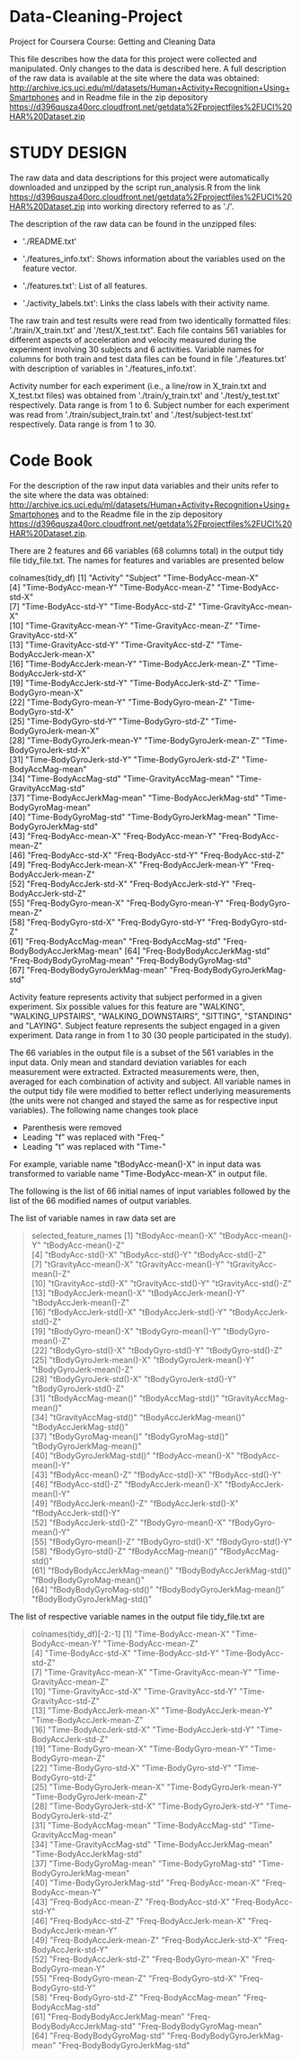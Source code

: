 Data-Cleaning-Project
=====================

Project for Coursera Course: Getting and Cleaning Data

This file describes how the data for this project were collected and manipulated. Only changes to the data is described here.  A full description of the raw data is available at the site where the data was obtained: http://archive.ics.uci.edu/ml/datasets/Human+Activity+Recognition+Using+Smartphones and in Readme file in the zip depository https://d396qusza40orc.cloudfront.net/getdata%2Fprojectfiles%2FUCI%20HAR%20Dataset.zip

STUDY DESIGN
============
The raw data and data descriptions for this project were automatically downloaded and unzipped by the script run_analysis.R from the link https://d396qusza40orc.cloudfront.net/getdata%2Fprojectfiles%2FUCI%20HAR%20Dataset.zip into working directory referred to as './'.

The description of the raw data can be found in the unzipped files:

- './README.txt'

- './features_info.txt': Shows information about the variables used on the feature vector.

- './features.txt': List of all features.

- './activity_labels.txt': Links the class labels with their activity name.

The raw train and test results were read from two identically formatted files: './train/X_train.txt' and '/test/X_test.txt". Each file contains 561 variables for different aspects of acceleration and velocity measured during the experiment involving 30 subjects and 6 activities. Variable names for columns for both train and test data files can be found in file './features.txt' with description of variables in './features_info.txt'. 

Activity number for each experiment (i.e., a line/row in X_train.txt and X_test.txt files) was obtained from './train/y_train.txt' and './test/y_test.txt' respectively. Data range is from 1 to 6. 
Subject number for each experiment was read from './train/subject_train.txt' and './test/subject-test.txt' respectively. Data range is from 1 to 30.


Code Book
============

For the description of the raw input data variables and their units refer to the site where the data was obtained: http://archive.ics.uci.edu/ml/datasets/Human+Activity+Recognition+Using+Smartphones and to the Readme file in the zip depository https://d396qusza40orc.cloudfront.net/getdata%2Fprojectfiles%2FUCI%20HAR%20Dataset.zip.

There are 2 features and 66 variables (68 columns total) in the output tidy file tidy_file.txt. The names for features and variables are presented below

colnames(tidy_df)
 [1] "Activity"                      "Subject"                       "Time-BodyAcc-mean-X"          
 [4] "Time-BodyAcc-mean-Y"           "Time-BodyAcc-mean-Z"           "Time-BodyAcc-std-X"           
 [7] "Time-BodyAcc-std-Y"            "Time-BodyAcc-std-Z"            "Time-GravityAcc-mean-X"       
[10] "Time-GravityAcc-mean-Y"        "Time-GravityAcc-mean-Z"        "Time-GravityAcc-std-X"        
[13] "Time-GravityAcc-std-Y"         "Time-GravityAcc-std-Z"         "Time-BodyAccJerk-mean-X"      
[16] "Time-BodyAccJerk-mean-Y"       "Time-BodyAccJerk-mean-Z"       "Time-BodyAccJerk-std-X"       
[19] "Time-BodyAccJerk-std-Y"        "Time-BodyAccJerk-std-Z"        "Time-BodyGyro-mean-X"         
[22] "Time-BodyGyro-mean-Y"          "Time-BodyGyro-mean-Z"          "Time-BodyGyro-std-X"          
[25] "Time-BodyGyro-std-Y"           "Time-BodyGyro-std-Z"           "Time-BodyGyroJerk-mean-X"     
[28] "Time-BodyGyroJerk-mean-Y"      "Time-BodyGyroJerk-mean-Z"      "Time-BodyGyroJerk-std-X"      
[31] "Time-BodyGyroJerk-std-Y"       "Time-BodyGyroJerk-std-Z"       "Time-BodyAccMag-mean"         
[34] "Time-BodyAccMag-std"           "Time-GravityAccMag-mean"       "Time-GravityAccMag-std"       
[37] "Time-BodyAccJerkMag-mean"      "Time-BodyAccJerkMag-std"       "Time-BodyGyroMag-mean"        
[40] "Time-BodyGyroMag-std"          "Time-BodyGyroJerkMag-mean"     "Time-BodyGyroJerkMag-std"     
[43] "Freq-BodyAcc-mean-X"           "Freq-BodyAcc-mean-Y"           "Freq-BodyAcc-mean-Z"          
[46] "Freq-BodyAcc-std-X"            "Freq-BodyAcc-std-Y"            "Freq-BodyAcc-std-Z"           
[49] "Freq-BodyAccJerk-mean-X"       "Freq-BodyAccJerk-mean-Y"       "Freq-BodyAccJerk-mean-Z"      
[52] "Freq-BodyAccJerk-std-X"        "Freq-BodyAccJerk-std-Y"        "Freq-BodyAccJerk-std-Z"       
[55] "Freq-BodyGyro-mean-X"          "Freq-BodyGyro-mean-Y"          "Freq-BodyGyro-mean-Z"         
[58] "Freq-BodyGyro-std-X"           "Freq-BodyGyro-std-Y"           "Freq-BodyGyro-std-Z"          
[61] "Freq-BodyAccMag-mean"          "Freq-BodyAccMag-std"           "Freq-BodyBodyAccJerkMag-mean" 
[64] "Freq-BodyBodyAccJerkMag-std"   "Freq-BodyBodyGyroMag-mean"     "Freq-BodyBodyGyroMag-std"     
[67] "Freq-BodyBodyGyroJerkMag-mean" "Freq-BodyBodyGyroJerkMag-std" 

Activity feature represents activity that subject performed in a given experiment. Six possible values for this feature are "WALKING", "WALKING_UPSTAIRS", "WALKING_DOWNSTAIRS", "SITTING", "STANDING" and "LAYING".
Subject feature represents the subject engaged in a given experiment. Data range in from 1 to 30 (30 people participated in the study).

The 66 variables in the output file is a subset of the 561 variables in the input data. Only mean and standard deviation variables for each measurement were extracted. Extracted measurements were, then, averaged for each combination of activity and subject. All variable names in the output tidy file were modified to better reflect underlying measurements (the units were not changed and stayed the same as for respective input variables). The following name changes took place

- Parenthesis were removed
- Leading "f" was replaced with "Freq-"
- Leading "t" was replaced with "Time-"

For example, variable name "tBodyAcc-mean()-X" in input data was transformed to  variable name "Time-BodyAcc-mean-X" in output file.

The following is the list of 66 initial names of input variables followed by the list of the 66 modified names of output variables.


The list of variable names in raw data set are
> selected_feature_names
 [1] "tBodyAcc-mean()-X"           "tBodyAcc-mean()-Y"           "tBodyAcc-mean()-Z"          
 [4] "tBodyAcc-std()-X"            "tBodyAcc-std()-Y"            "tBodyAcc-std()-Z"           
 [7] "tGravityAcc-mean()-X"        "tGravityAcc-mean()-Y"        "tGravityAcc-mean()-Z"       
[10] "tGravityAcc-std()-X"         "tGravityAcc-std()-Y"         "tGravityAcc-std()-Z"        
[13] "tBodyAccJerk-mean()-X"       "tBodyAccJerk-mean()-Y"       "tBodyAccJerk-mean()-Z"      
[16] "tBodyAccJerk-std()-X"        "tBodyAccJerk-std()-Y"        "tBodyAccJerk-std()-Z"       
[19] "tBodyGyro-mean()-X"          "tBodyGyro-mean()-Y"          "tBodyGyro-mean()-Z"         
[22] "tBodyGyro-std()-X"           "tBodyGyro-std()-Y"           "tBodyGyro-std()-Z"          
[25] "tBodyGyroJerk-mean()-X"      "tBodyGyroJerk-mean()-Y"      "tBodyGyroJerk-mean()-Z"     
[28] "tBodyGyroJerk-std()-X"       "tBodyGyroJerk-std()-Y"       "tBodyGyroJerk-std()-Z"      
[31] "tBodyAccMag-mean()"          "tBodyAccMag-std()"           "tGravityAccMag-mean()"      
[34] "tGravityAccMag-std()"        "tBodyAccJerkMag-mean()"      "tBodyAccJerkMag-std()"      
[37] "tBodyGyroMag-mean()"         "tBodyGyroMag-std()"          "tBodyGyroJerkMag-mean()"    
[40] "tBodyGyroJerkMag-std()"      "fBodyAcc-mean()-X"           "fBodyAcc-mean()-Y"          
[43] "fBodyAcc-mean()-Z"           "fBodyAcc-std()-X"            "fBodyAcc-std()-Y"           
[46] "fBodyAcc-std()-Z"            "fBodyAccJerk-mean()-X"       "fBodyAccJerk-mean()-Y"      
[49] "fBodyAccJerk-mean()-Z"       "fBodyAccJerk-std()-X"        "fBodyAccJerk-std()-Y"       
[52] "fBodyAccJerk-std()-Z"        "fBodyGyro-mean()-X"          "fBodyGyro-mean()-Y"         
[55] "fBodyGyro-mean()-Z"          "fBodyGyro-std()-X"           "fBodyGyro-std()-Y"          
[58] "fBodyGyro-std()-Z"           "fBodyAccMag-mean()"          "fBodyAccMag-std()"          
[61] "fBodyBodyAccJerkMag-mean()"  "fBodyBodyAccJerkMag-std()"   "fBodyBodyGyroMag-mean()"    
[64] "fBodyBodyGyroMag-std()"      "fBodyBodyGyroJerkMag-mean()" "fBodyBodyGyroJerkMag-std()" 

The list of respective variable names in the output file tidy_file.txt are

> colnames(tidy_df)[-2:-1]
 [1] "Time-BodyAcc-mean-X"           "Time-BodyAcc-mean-Y"           "Time-BodyAcc-mean-Z"          
 [4] "Time-BodyAcc-std-X"            "Time-BodyAcc-std-Y"            "Time-BodyAcc-std-Z"           
 [7] "Time-GravityAcc-mean-X"        "Time-GravityAcc-mean-Y"        "Time-GravityAcc-mean-Z"       
[10] "Time-GravityAcc-std-X"         "Time-GravityAcc-std-Y"         "Time-GravityAcc-std-Z"        
[13] "Time-BodyAccJerk-mean-X"       "Time-BodyAccJerk-mean-Y"       "Time-BodyAccJerk-mean-Z"      
[16] "Time-BodyAccJerk-std-X"        "Time-BodyAccJerk-std-Y"        "Time-BodyAccJerk-std-Z"       
[19] "Time-BodyGyro-mean-X"          "Time-BodyGyro-mean-Y"          "Time-BodyGyro-mean-Z"         
[22] "Time-BodyGyro-std-X"           "Time-BodyGyro-std-Y"           "Time-BodyGyro-std-Z"          
[25] "Time-BodyGyroJerk-mean-X"      "Time-BodyGyroJerk-mean-Y"      "Time-BodyGyroJerk-mean-Z"     
[28] "Time-BodyGyroJerk-std-X"       "Time-BodyGyroJerk-std-Y"       "Time-BodyGyroJerk-std-Z"      
[31] "Time-BodyAccMag-mean"          "Time-BodyAccMag-std"           "Time-GravityAccMag-mean"      
[34] "Time-GravityAccMag-std"        "Time-BodyAccJerkMag-mean"      "Time-BodyAccJerkMag-std"      
[37] "Time-BodyGyroMag-mean"         "Time-BodyGyroMag-std"          "Time-BodyGyroJerkMag-mean"    
[40] "Time-BodyGyroJerkMag-std"      "Freq-BodyAcc-mean-X"           "Freq-BodyAcc-mean-Y"          
[43] "Freq-BodyAcc-mean-Z"           "Freq-BodyAcc-std-X"            "Freq-BodyAcc-std-Y"           
[46] "Freq-BodyAcc-std-Z"            "Freq-BodyAccJerk-mean-X"       "Freq-BodyAccJerk-mean-Y"      
[49] "Freq-BodyAccJerk-mean-Z"       "Freq-BodyAccJerk-std-X"        "Freq-BodyAccJerk-std-Y"       
[52] "Freq-BodyAccJerk-std-Z"        "Freq-BodyGyro-mean-X"          "Freq-BodyGyro-mean-Y"         
[55] "Freq-BodyGyro-mean-Z"          "Freq-BodyGyro-std-X"           "Freq-BodyGyro-std-Y"          
[58] "Freq-BodyGyro-std-Z"           "Freq-BodyAccMag-mean"          "Freq-BodyAccMag-std"          
[61] "Freq-BodyBodyAccJerkMag-mean"  "Freq-BodyBodyAccJerkMag-std"   "Freq-BodyBodyGyroMag-mean"    
[64] "Freq-BodyBodyGyroMag-std"      "Freq-BodyBodyGyroJerkMag-mean" "Freq-BodyBodyGyroJerkMag-std"
